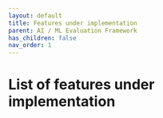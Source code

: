 ```yaml
---
layout: default
title: Features under implementation
parent: AI / ML Evaluation Framework
has_children: false
nav_order: 1
---
```


# List of features under implementation
